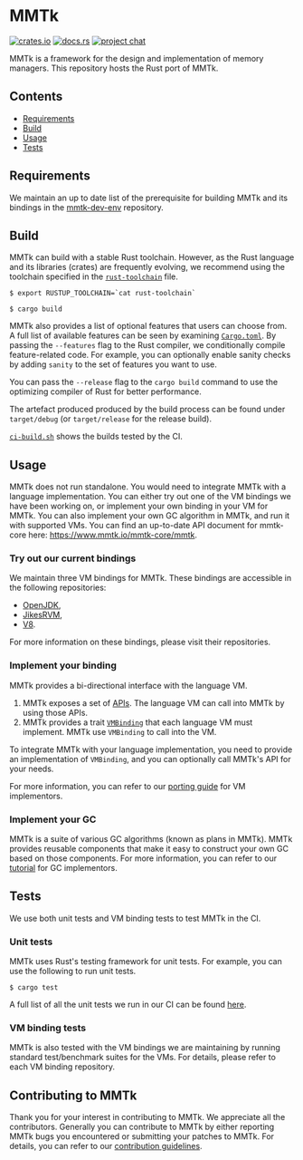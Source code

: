 # MMTk

[![crates.io](https://img.shields.io/crates/v/mmtk.svg)](https://crates.io/crates/mmtk)
[![docs.rs](https://docs.rs/mmtk/badge.svg)](https://docs.rs/mmtk/)
[![project chat](https://img.shields.io/badge/zulip-join_chat-brightgreen.svg)](https://mmtk.zulipchat.com/)

MMTk is a framework for the design and implementation of memory managers.
This repository hosts the Rust port of MMTk.

## Contents

* [Requirements](#requirements)
* [Build](#build)
* [Usage](#Usage)
* [Tests](#tests)

## Requirements

We maintain an up to date list of the prerequisite for building MMTk and its bindings in the [mmtk-dev-env](https://github.com/mmtk/mmtk-dev-env) repository.

## Build

MMTk can build with a stable Rust toolchain. However,
as the Rust language and its libraries (crates) are frequently evolving, we recommend using the toolchain specified in the [`rust-toolchain`](rust-toolchain) file.

```console
$ export RUSTUP_TOOLCHAIN=`cat rust-toolchain`

$ cargo build
```

MMTk also provides a list of optional features that users can choose from. 
A full list of available features can be seen by examining [`Cargo.toml`](Cargo.toml).
By passing the `--features` flag to the Rust compiler,
we conditionally compile feature-related code.
For example, you can optionally enable sanity checks by adding `sanity` to the set of features
you want to use.

You can pass the `--release` flag to the `cargo build` command to use the
optimizing compiler of Rust for better performance.

The artefact produced produced by the build process can be found under
`target/debug` (or `target/release` for the release build).

[`ci-build.sh`](.github/scripts/ci-build.sh) shows the builds tested by the CI.

## Usage

MMTk does not run standalone. You would need to integrate MMTk with a language implementation.
You can either try out one of the VM bindings we have been working on, or implement your own binding in your VM for MMTk.
You can also implement your own GC algorithm in MMTk, and run it with supported VMs.
You can find an up-to-date API document for mmtk-core here: https://www.mmtk.io/mmtk-core/mmtk.

### Try out our current bindings

We maintain three VM bindings for MMTk. These bindings are accessible in the following repositories:

* [OpenJDK](https://github.com/mmtk/mmtk-openjdk),
* [JikesRVM](https://github.com/mmtk/mmtk-jikesrvm),
* [V8](https://github.com/mmtk/mmtk-v8).

For more information on these bindings, please visit their repositories.

### Implement your binding

MMTk provides a bi-directional interface with the language VM.

1. MMTk exposes a set of [APIs](src/memory_manager.rs). The language VM can call into MMTk by using those APIs.
2. MMTk provides a trait [`VMBinding`](src/vm/mod.rs) that each language VM must implement. MMTk use `VMBinding` to call into the VM.

To integrate MMTk with your language implementation, you need to provide an implementation of `VMBinding`, and
you can optionally call MMTk's API for your needs.

For more information, you can refer to our [porting guide](https://www.mmtk.io/mmtk-core/portingguide) for VM implementors.

### Implement your GC

MMTk is a suite of various GC algorithms (known as plans in MMTk). MMTk provides reusable components that make it easy
to construct your own GC based on those components. For more information, you can refer to our [tutorial](https://www.mmtk.io/mmtk-core/tutorial)
for GC implementors.

## Tests

We use both unit tests and VM binding tests to test MMTk in the CI.

### Unit tests

MMTk uses Rust's testing framework for unit tests. For example, you can use the following to run unit tests.

```console
$ cargo test
```

A full list of all the unit tests we run in our CI can be found [here](.github/scripts/ci-test.sh).

### VM binding tests

MMTk is also tested with the VM bindings we are maintaining by running standard test/benchmark suites for the VMs.
For details, please refer to each VM binding repository.

## Contributing to MMTk

Thank you for your interest in contributing to MMTk. We appreciate all the contributors. Generally you can contribute to MMTk by either
reporting MMTk bugs you encountered or submitting your patches to MMTk. For details, you can refer to our [contribution guidelines](./CONTRIBUTING.md).
